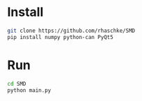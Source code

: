 # Install
```bash
git clone https://github.com/rhaschke/SMD
pip install numpy python-can PyQt5
```
# Run
```bash
cd SMD
python main.py
```
